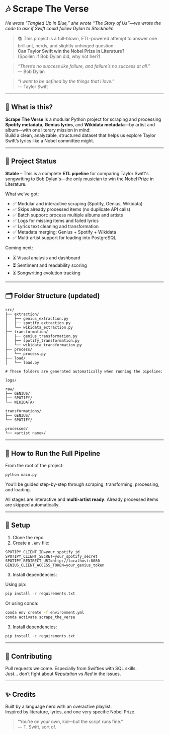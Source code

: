 # 🎶 Scrape The Verse

*He wrote “Tangled Up in Blue,” she wrote “The Story of Us”—we wrote the code to ask if Swift could follow Dylan to Stockholm.*

> 📚 This project is a full-blown, ETL-powered attempt to answer one brilliant, nerdy, and slightly unhinged question:  
> **Can Taylor Swift win the Nobel Prize in Literature?**  
> (Spoiler: if Bob Dylan did, why not her?)

> *“There’s no success like failure, and failure’s no success at all.”*  
> — Bob Dylan

> *“I want to be defined by the things that I love.”*  
> — Taylor Swift

---

## 🚀 What is this?

**Scrape The Verse** is a modular Python project for scraping and processing **Spotify metadata**, **Genius lyrics**, and **Wikidata metadata**—by artist and album—with one literary mission in mind:  
Build a clean, analyzable, structured dataset that helps us explore Taylor Swift’s lyrics like a Nobel committee might.

---

## 🧠 Project Status

**Stable** – This is a complete **ETL pipeline** for comparing Taylor Swift's songwriting to Bob Dylan's—the only musician to win the Nobel Prize in Literature.

What we’ve got:

- ✅ Modular and interactive scraping (Spotify, Genius, Wikidata)
- ✅ Skips already processed items (no duplicate API calls)
- ✅ Batch support: process multiple albums and artists
- ✅ Logs for missing items and failed lyrics
- ✅ Lyrics text cleaning and transformation
- ✅ Metadata merging: Genius + Spotify + Wikidata
- ✅ Multi-artist support for loading into PostgreSQL

Coming next:

- ⏳ Visual analysis and dashboard
- ⏳ Sentiment and readability scoring
- ⏳ Songwriting evolution tracking

---

## 🗂 Folder Structure (updated)

```
src/
├── extraction/
│   ├── genius_extraction.py
│   ├── spotify_extraction.py
│   └── wikidata_extraction.py
├── transformation/
│   ├── genius_transformation.py
│   ├── spotify_transformation.py
│   └── wikidata_transformation.py
├── process/
│   └── process.py
├── load/
│   └── load.py

# These folders are generated automatically when running the pipeline:

logs/

raw/
├── GENIUS/
├── SPOTIFY/
└── WIKIDATA/

transformations/
├── GENIUS/
└── SPOTIFY/

processed/
└── <artist name>/
```

---

## 🧪 How to Run the Full Pipeline

From the root of the project:

```bash
python main.py
```

You’ll be guided step-by-step through scraping, transforming, processing, and loading.

All stages are interactive and **multi-artist ready**. Already processed items are skipped automatically.

---

## 🧰 Setup

1. Clone the repo
2. Create a `.env` file:

```
SPOTIPY_CLIENT_ID=your_spotify_id
SPOTIPY_CLIENT_SECRET=your_spotify_secret
SPOTIPY_REDIRECT_URI=http://localhost:8080
GENIUS_CLIENT_ACCESS_TOKEN=your_genius_token
```

3. Install dependencies:

Using pip:
```bash
pip install -r requirements.txt
```

Or using conda:
```bash
conda env create -f environment.yml
conda activate scrape_the_verse
```

3. Install dependencies:

```bash
pip install -r requirements.txt
```

---

## 🤝 Contributing

Pull requests welcome. Especially from Swifties with SQL skills.  
Just… don’t fight about *Reputation* vs *Red* in the issues.

---

## ✨ Credits

Built by a language nerd with an overactive playlist.  
Inspired by literature, lyrics, and one very specific Nobel Prize.

> “You’re on your own, kid—but the script runs fine.”  
> — T. Swift, sort of.
